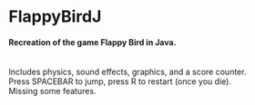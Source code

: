 # FlappyBirdJ
#### Recreation of the game Flappy Bird in Java. 
<br>Includes physics, sound effects, graphics, and a score counter. 
<br>Press SPACEBAR to jump, press R to restart (once you die).
<br>Missing some features.
